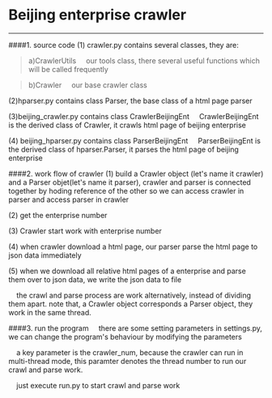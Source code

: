 # Beijing enterprise crawler 
----
####1. source code
(1) crawler.py contains several classes, they are:
>a)CrawlerUtils 
&nbsp;&nbsp;&nbsp;&nbsp;our tools class, there several useful functions which will be called frequently

>b)Crawler
&nbsp;&nbsp;&nbsp;&nbsp;our base crawler class


(2)hparser.py contains class Parser, the base class of a html page parser

(3)beijing_crawler.py contains class CrawlerBeijingEnt
&nbsp;&nbsp;&nbsp;&nbsp;CrawlerBeijingEnt is the derived class of Crawler, it crawls html page of beijing enterprise

(4) beijing_hparser.py contains class ParserBeijingEnt
&nbsp;&nbsp;&nbsp;&nbsp;ParserBeijingEnt is the derived class of hparser.Parser, it parses the html page of beijing enterprise


####2. work flow of crawler
(1) build a Crawler object (let's name it crawler) and a Parser objet(let's name it parser), crawler and parser is connected together by hoding reference of the other 
so we can access crawler in parser and access parser in crawler

(2) get the enterprise number 

(3) Crawler start work with enterprise number

(4) when crawler download a html page, our parser parse the html page to json data immediately

(5) when we download all relative html pages of a enterprise and parse them over to json data, we write the json data to file 

&nbsp;&nbsp;&nbsp;&nbsp;the crawl and parse process are work alternatively, instead of dividing them apart.
note that, a Crawler object corresponds a Parser object, they work in the same thread.

####3. run the program
&nbsp;&nbsp;&nbsp;&nbsp;there are some setting parameters in settings.py, we can change the program's behaviour by modifying the parameters

&nbsp;&nbsp;&nbsp;&nbsp;a key parameter is the crawler_num, because the crawler can run in multi-thread mode, this paramter denotes the thread number
to run our crawl and parse work. 

&nbsp;&nbsp;&nbsp;&nbsp;just execute run.py to start crawl and parse work

